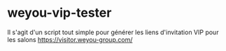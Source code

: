# weyou-vip-tester
Il s'agit d'un script tout simple pour générer les liens d'invitation VIP pour les salons https://visitor.weyou-group.com/
